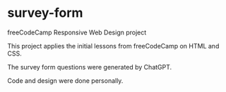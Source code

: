 # survey-form
freeCodeCamp Responsive Web Design project

This project applies the initial lessons from freeCodeCamp on HTML and CSS.

The survey form questions were generated by ChatGPT.

Code and design were done personally.